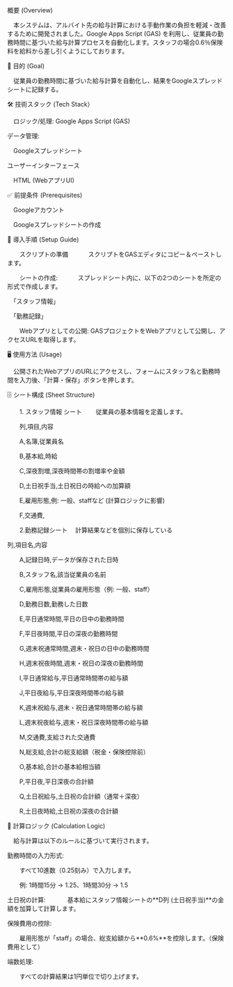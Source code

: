 概要 (Overview)

　本システムは、アルバイト先の給与計算における手動作業の負担を軽減・改善するために開発されました。Google Apps Script (GAS) を利用し、従業員の勤務時間に基づいた給与計算プロセスを自動化します。スタッフの場合0.6％保険料を給料から差し引くようにしております。

🎯 目的 (Goal)

　従業員の勤務時間に基づいた給与計算を自動化し、結果をGoogleスプレッドシートに記録する。

🛠 技術スタック (Tech Stack）

　ロジック/処理: Google Apps Script (GAS)

データ管理:

　Googleスプレッドシート

ユーザーインターフェース

　HTML (WebアプリUI)

✅ 前提条件 (Prerequisites)

　Googleアカウント

　Googleスプレッドシートの作成

🚀 導入手順 (Setup Guide)

　　スクリプトの準備
   　　　スクリプトをGASエディタにコピー＆ペーストします。

　　シートの作成:
   　　　スプレッドシート内に、以下の2つのシートを所定の形式で作成します。
      

　「スタッフ情報」

　「勤務記録」

　　Webアプリとしての公開: GASプロジェクトをWebアプリとして公開し、アクセスURLを取得します。

🖥 使用方法 (Usage)

　公開されたWebアプリのURLにアクセスし、フォームにスタッフ名と勤務時間を入力後、「計算・保存」ボタンを押します。

🗄 シート構成 (Sheet Structure)

　　1. スタッフ情報 シート
　　従業員の基本情報を定義します。
  
　　列,項目,内容
  
　　A,名簿,従業員名
  
　　B,基本給,時給
  
　　C,深夜割増,深夜時間帯の割増率や金額
  
　　D,土日祝手当,土日祝日の時給への加算額
  
　　E,雇用形態,例: 一般、staffなど (計算ロジックに影響)
  
　　F,交通費,

　　2.勤務記録シート
  　計算結果などを個別に保存している
   
   列,項目名,内容
   
　　A,記録日時,データが保存された日時

　　B,スタッフ名,該当従業員の名前

　　C,雇用形態,従業員の雇用形態（例: 一般、staff）
  
　　D,勤務日数,勤務した日数
  
　　E,平日通常時間,平日の日中の勤務時間
  
　　F,平日夜時間,平日の深夜の勤務時間
  
　　G,週末祝通常時間,週末・祝日の日中の勤務時間
  
　　H,週末祝夜時間,週末・祝日の深夜の勤務時間
  
　　I,平日通常給与,平日通常時間帯の給与額
  
　　J,平日夜給与,平日深夜時間帯の給与額
  
　　K,週末祝給与,週末・祝日通常時間帯の給与額
  
　　L,週末祝夜給与,週末・祝日深夜時間帯の給与額
  
　　M,交通費,支給された交通費
  
　　N,総支給,合計の総支給額（税金・保険控除前）
  
　　O,基本給,合計の基本給相当額
  
　　P,平日夜,平日深夜の合計額
  
　　Q,土日祝給与,土日祝の合計額（通常＋深夜）
  
　　R,土日夜時給,土日祝の深夜の合計額
  
🔢 計算ロジック (Calculation Logic)

　給与計算は以下のルールに基づいて実行されます。

勤務時間の入力形式:

　　すべて10進数（0.25刻み）で入力します。

　　例: 1時間15分 → 1.25、1時間30分 → 1.5

土日祝の計算:
　
　　基本給にスタッフ情報シートの**D列 (土日祝手当)**の金額を加算して計算します。

保険費用の控除:

　　雇用形態が「staff」の場合、総支給額から**0.6%**を控除します。（保険費用として）

端数処理:

　　すべての計算結果は1円単位で切り上げます。
